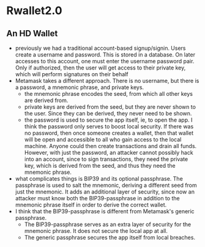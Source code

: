 # Rwallet2.0
## An HD Wallet

- previously we had a traditional account-based signup/signin. Users create
a username and password. This is stored in a database. On later accesses to
this account, one must enter the username password pair. Only if authorized,
then the user will get access to their private key, which will perform
signatures on their behalf
- Metamask takes a different approach. There is no username, but there is
a password, a mnemonic phrase, and private keys.
  - the mnemonic phrase encodes the seed, from which all other keys are
    derived from.
  - private keys are derived from the seed, but they are never shown to the
    user. Since they can be derived, they never need to be shown.
  - the password is used to secure the app itself, ie, to open the app. I
    think the password only serves to boost local security. If there was no
    password, then once someone creates a wallet, then that wallet will be
    open and accessible to all who gain access to the local machine. Anyone
    could then create transactions and drain all funds. However, with just
    the password, an attacker cannot possibly hack into an account, since
    to sign transactions, they need the private key, which is derived from
    the seed, and thus they need the mnemonic phrase.
- what complicates things is BIP39 and its optional passphrase. The passphrase
is used to salt the mnemonic, deriving a different seed from just the mnemonic.
It adds an additional layer of security, since now an attacker must know both
the BIP39-passphrase in addition to the mnemonic phrase itself in order to
derive the correct wallet.
- I think that the BIP39-passphrase is different from Metamask's generic
passphrase.
  - The BIP39-passphrase serves as an extra layer of security for the mnemonic
    phrase. It does not secure the local app at all.
  - The generic passphrase secures the app itself from local breaches.

